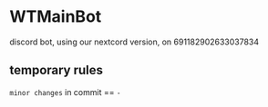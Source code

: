 # WTMainBot

discord bot, using our nextcord version, on 691182902633037834

## temporary rules

`minor changes` in commit == `-`
